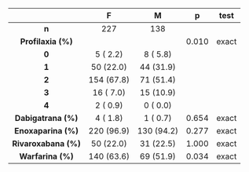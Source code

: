 

|            &nbsp;            |     F      |     M      |   p   |  test  |
|:----------------------------:|:----------:|:----------:|:-----:|:------:|
|            **n**             |    227     |    138     |       |        |
|      **Profilaxia (%)**      |            |            | 0.010 | exact  |
|            **0**             |  5 ( 2.2)  |  8 ( 5.8)  |       |        |
|            **1**             | 50 (22.0)  | 44 (31.9)  |       |        |
|            **2**             | 154 (67.8) | 71 (51.4)  |       |        |
|            **3**             | 16 ( 7.0)  | 15 (10.9)  |       |        |
|            **4**             |  2 ( 0.9)  |  0 ( 0.0)  |       |        |
|  **Dabigatrana (%)**   |  4 ( 1.8)  |  1 ( 0.7)  | 0.654 | exact  |
|  **Enoxaparina (%)**   | 220 (96.9) | 130 (94.2) | 0.277 | exact  |
|  **Rivaroxabana (%)**  | 50 (22.0)  | 31 (22.5)  | 1.000 | exact  |
|   **Warfarina (%)**    | 140 (63.6) | 69 (51.9)  | 0.034 | exact  |

